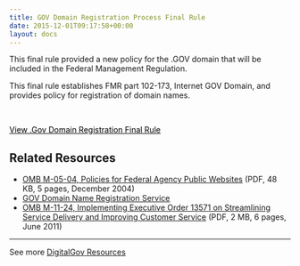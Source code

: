 ```yaml
---
title: GOV Domain Registration Process Final Rule
date: 2015-12-01T09:17:58+00:00
layout: docs
---
```


This final rule provided a new policy for the .GOV domain that will be included in the Federal Management Regulation.

This final rule establishes FMR part 102-173, Internet GOV Domain, and provides policy for registration of domain names.

&nbsp;

<a class="button" style="color: #000000" href="https://www.dotgov.gov/portal/web/dotgov/policy">View .Gov Domain Registration Final Rule</a>

## Related Resources

  * [OMB M-05-04, Policies for Federal Agency Public Websites](http://www.whitehouse.gov/sites/default/files/omb/memoranda/fy2005/m05-04.pdf) (PDF, 48 KB, 5 pages, December 2004)
  * [GOV Domain Name Registration Service](https://www.dotgov.gov/)
  * [OMB M-11-24, Implementing Executive Order 13571 on Streamlining Service Delivery and Improving Customer Service](http://www.whitehouse.gov/sites/default/files/omb/memoranda/2011/m11-24.pdf) (PDF, 2 MB, 6 pages, June 2011)

* * *

See more [DigitalGov Resources](https://www.digitalgov.gov/resources/)